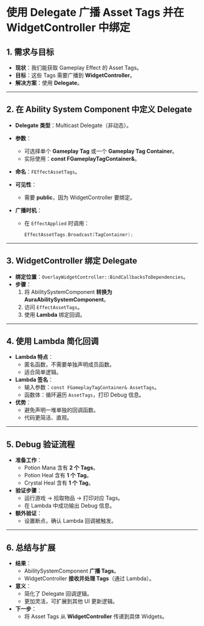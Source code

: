 # 使用 Delegate 广播 Asset Tags 并在 WidgetController 中绑定

## 1. 需求与目标

- **现状**：我们能获取 Gameplay Effect 的 Asset Tags。
- **目标**：这些 Tags 需要广播到 **WidgetController**。
- **解决方案**：使用 **Delegate**。

------

## 2. 在 Ability System Component 中定义 Delegate

- **Delegate 类型**：Multicast Delegate（非动态）。

- **参数**：

  - 可选择单个 **Gameplay Tag** 或一个 **Gameplay Tag Container**。
  - 实际使用：**const FGameplayTagContainer&**。

- **命名**：`FEffectAssetTags`。

- **可见性**：

  - 需要 **public**，因为 WidgetController 要绑定。

- **广播时机**：

  - 在 `EffectApplied` 时调用：

    ```cpp
    EffectAssetTags.Broadcast(TagContainer);
    ```

------

## 3. WidgetController 绑定 Delegate

- **绑定位置**：`OverlayWidgetController::BindCallbacksToDependencies`。
- **步骤**：
  1. 将 AbilitySystemComponent **转换为 AuraAbilitySystemComponent**。
  2. 访问 `EffectAssetTags`。
  3. 使用 **Lambda** 绑定回调。

------

## 4. 使用 Lambda 简化回调

- **Lambda 特点**：
  - 匿名函数，不需要单独声明成员函数。
  - 适合简单逻辑。
- **Lambda 签名**：
  - 输入参数：`const FGameplayTagContainer& AssetTags`。
  - 函数体：循环遍历 `AssetTags`，打印 Debug 信息。
- **优势**：
  - 避免声明一堆单独的回调函数。
  - 代码更简洁、直观。

------

## 5. Debug 验证流程

- **准备工作**：
  - Potion Mana 含有 **2 个 Tags**。
  - Potion Heal 含有 **1 个 Tag**。
  - Crystal Heal 含有 **1 个 Tag**。
- **验证步骤**：
  - 运行游戏 → 拾取物品 → 打印对应 Tags。
  - 在 Lambda 中成功输出 Debug 信息。
- **额外验证**：
  - 设置断点，确认 Lambda 回调被触发。

------

## 6. 总结与扩展

- **结果**：
  - AbilitySystemComponent **广播 Tags**。
  - WidgetController **接收并处理 Tags**（通过 Lambda）。
- **意义**：
  - 简化了 Delegate 回调逻辑。
  - 更加灵活，可扩展到其他 UI 更新逻辑。
- **下一步**：
  - 将 Asset Tags 从 **WidgetController** 传递到具体 Widgets。

